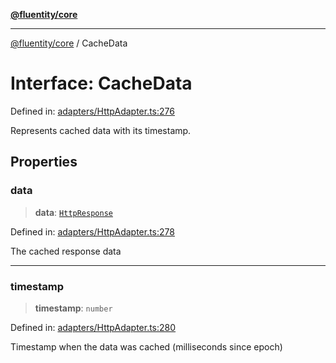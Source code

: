 [**@fluentity/core**](../README.md)

***

[@fluentity/core](../globals.md) / CacheData

# Interface: CacheData

Defined in: [adapters/HttpAdapter.ts:276](https://github.com/cedricpierre/fluentity-core/blob/3545f27c0a85945d554127b597e9fe870d03f95a/src/adapters/HttpAdapter.ts#L276)

Represents cached data with its timestamp.

## Properties

### data

> **data**: [`HttpResponse`](../classes/HttpResponse.md)

Defined in: [adapters/HttpAdapter.ts:278](https://github.com/cedricpierre/fluentity-core/blob/3545f27c0a85945d554127b597e9fe870d03f95a/src/adapters/HttpAdapter.ts#L278)

The cached response data

***

### timestamp

> **timestamp**: `number`

Defined in: [adapters/HttpAdapter.ts:280](https://github.com/cedricpierre/fluentity-core/blob/3545f27c0a85945d554127b597e9fe870d03f95a/src/adapters/HttpAdapter.ts#L280)

Timestamp when the data was cached (milliseconds since epoch)
